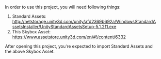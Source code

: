 In order to use this project, you will need following things:


1. Standard Assets: http://netstorage.unity3d.com/unity/afd2369b692a/WindowsStandardAssetsInstaller/UnityStandardAssetsSetup-5.1.2f1.exe
2. This Skybox Asset: https://www.assetstore.unity3d.com/en/#!/content/6332

After opening this project, you're expected to import Standard Assets and the above Skybox Asset.
